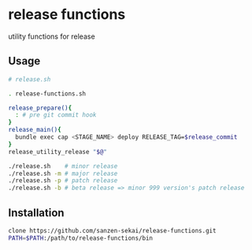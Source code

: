 # release functions

utility functions for release

## Usage

```bash
# release.sh

. release-functions.sh

release_prepare(){
  : # pre git commit hook
}
release_main(){
  bundle exec cap <STAGE_NAME> deploy RELEASE_TAG=$release_commit
}
release_utility_release "$@"
```

```bash
./release.sh    # minor release
./release.sh -m # major release
./release.sh -p # patch release
./release.sh -b # beta release => minor 999 version's patch release
```

## Installation

```bash
clone https://github.com/sanzen-sekai/release-functions.git
PATH=$PATH:/path/to/release-functions/bin
```
